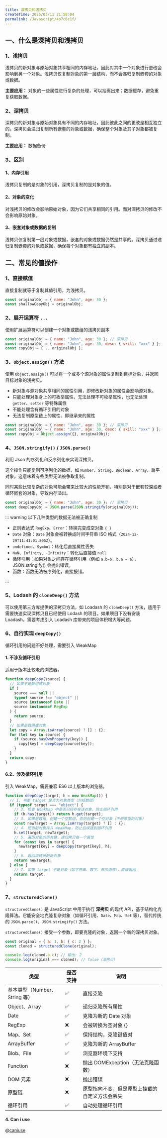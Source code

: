 ```yaml
---
title: 深拷贝和浅拷贝
createTime: 2025/03/11 21:58:04
permalink: /Javascript/4o7c6c1f/
---
```


## 一、什么是深拷贝和浅拷贝

### 1、浅拷贝

浅拷贝的新对象与原始对象共享相同的内存地址，因此对其中一个对象进行更改会影响到另一个对象。浅拷贝仅复制对象的第一层结构，而不会递归复制嵌套的对象或数据。

**主要应用：** 对象的一些属性进行复杂的处理，可以抽离出来；数据缓存，避免重复获取数据。

### 2、深拷贝

深拷贝的新对象与原始对象具有不同的内存地址，因此彼此之间的更改是相互独立的。深拷贝会递归复制所有嵌套的对象或数据，确保整个对象及其子对象都被复制。

**主要应用：** 数据备份

### 3、区别

#### 1、内存引用

浅拷贝复制的是对象的引用，深拷贝复制的是对象的值。

#### 2、对象的变化

对浅拷贝的修改会影响原始对象，因为它们共享相同的引用。而对深拷贝的修改不会影响原始对象。

#### 3、嵌套对象或数据的复制

浅拷贝仅复制第一层对象或数据，嵌套的对象或数据仍然是共享的。深拷贝通过递归复制嵌套的对象或数据，确保每个对象都有独立的副本。

## 二、常见的值操作

### 1、直接赋值 <Badge text="浅拷贝" type="tip" />

直接复制就等于复制其值引用，为浅拷贝。

```js
const originalObj = { name: "John", age: 30 };
const shallowCopyObj = originalObj;
```

### 2、展开运算符 `...` <Badge text="浅拷贝" type="tip" />

使用扩展运算符可以创建一个对象或数组的浅拷贝副本

```js
const originalObj = { name: "John", age: 30 }; // 深拷贝
const originalObj = { name: "John", age: 30, desc: { skill: "xxx" } }; // 浅拷贝
const copyObj = { ...originalObj };
```

### 3、`Object.assign()` 方法 <Badge text="浅拷贝" type="tip" />

使用 `Object.assign()` 可以将一个或多个源对象的属性复制到目标对象，并返回目标对象的浅拷贝。

- 新对象与源对象共享相同的属性引用，即修改新对象的属性会影响源对象。
- 只能处理对象身上的可枚举属性，无法处理不可枚举属性，也无法处理 `getter`、`setter` 等特殊属性
- 不能处理含有循环引用的对象
- 无法复制原型链上的属性、即继承来的属性

```js
const originalObj = { name: "John", age: 30 }; // 深拷贝
const originalObj = { name: "John", age: 30, desc: { skill: "xxx" } }; // 浅拷贝
const copyObj = Object.assign({}, originalObj);
```

### 4、`JSON.stringify()` / `JSON.parse()` <Badge text="深拷贝" type="tip" />

利用 Json 的序列化和反序列化来实现深拷贝。

这个操作只能复制可序列化的数据，如 `Number`、`String`、`Boolean`、`Array`、扁平对象。这意味着有些类型无法被争取复制。

同时某些比较复杂的对象可能会带来比较大的性能开销，特别是对于嵌套较深或者循环嵌套的对象，导致内存溢出。

```js
const originalObj = { name: "John", age: 30 }; // 深拷贝
const deepCopyObj = JSON.parse(JSON.stringify(originalObj));
```

::: warning 以下几种类型的数据无法被正确复制

- 正则表达式 `RegExp`、`Error`：转换完变成空对象 `{ }`
- `Date` 对象：`Date` 对象会被转换成时间字符串 ISO 格式（`2024-12-29T11:41:01.805Z`）。
- `undefined`、`Symbol`：转化后直接属性丢失
- `NaN`、`Infinity`、`-Infinity`：转化后直接值 `null`
- 循环引用：如果对象之间存在循环引用（例如 `a.b=b`，`b.a = a`），JSON.stringify() 会抛出错误。
- 函数：函数无法被序列化，直接报错。

:::

### 5、Lodash 的 `cloneDeep()` 方法 ‌<Badge text="深拷贝" type="tip" />

可以使用第三方库提供的深拷贝方法，如 Loadash 的 `cloneDeep()` 方法，适用于需要快速实现深拷贝且已经使用 Lodash 的项目。如果项目下没有安装 Loadash，需要考虑引入 Loadash 库带来的项目体积增大等问题。

### 6、自行实现 ‌`deepCopy()`

循环引用的问题不好处理，需要引入 WeakMap

#### 1. 不涉及循环引用

适用于版本比较老的浏览器。

```js
function deepCopy(source) {
  // 如果不是数组或对象
  if (
    source === null ||
    typeof source !== "object" ||
    source instanceof Date ||
    source instanceof RegExp
  ) {
    return source;
  }
  // 如果是数组或对象
  let copy = Array.isArray(source) ? [] : {};
  for (let key in source) {
    if (source.hasOwnProperty(key)) {
      copy[key] = deepCopy(source[key]);
    }
  }
  return copy;
}
```

#### 6.2、涉及循环引用

引入 WeakMap，需要兼容 ES6 以上版本的浏览器。

```js
function deepCopy(target, h = new WeakMap()) {
  // 1. 判断 target 是否为对象类型（包括数组）
  if (typeof target === "object") {
    // 2. 检查 WeakMap 中是否已经存在该对象，防止循环引用
    if (h.has(target)) return h.get(target);
    // 3. 如果是数组，创建一个空数组，否则创建一个空对象（不带原型的对象）
    const newTarget = Array.isArray(target) ? [] : {};
    // 4. 把当前对象存入 WeakMap，防止后续遇到循环引用
    h.set(target, newTarget);
    // 5. 遍历对象的所有键，递归拷贝每一个属性
    for (const key in target) {
      newTarget[key] = deepCopy(target[key], h);
    }
    // 6. 返回深拷贝的新对象
    return newTarget;
  } else {
    // 7. 如果 target 不是对象（如字符串、数字、布尔值等），直接返回
    return target;
  }
}
```

### 7、`structuredClone()` <Badge text="深拷贝" type="tip" /><Badge text="新特性" type="tip" />

`structuredClone()` 是 JavaScript 中用于执行 **深拷贝** 的现代 API，基于结构化克隆算法。它能安全地克隆复杂对象（如循环引用、`Date`、`Map`、`Set` 等），替代传统的 `JSON.parse()`、`JSON.stringify()` 方法。

`structuredClone()` 接受一个参数，即要克隆的对象，返回一个新的深拷贝对象。

```js
const original = { a: 1, b: { c: 2 } };
const cloned = structuredClone(original);

console.log(cloned.b.c); // 输出: 2
console.log(original === cloned); // false（深拷贝）
```

| 类型                          | 是否支持 | 说明                                           |
| ----------------------------- | -------- | ---------------------------------------------- |
| 基本类型（Number、String 等） | ✅       | 直接克隆                                       |
| Object、Array                 | ✅       | 递归克隆所有属性                               |
| Date                          | ✅       | 克隆为新的 Date 对象                           |
| RegExp                        | ❌       | 会被转换为空对象 {}                            |
| Map、Set                      | ✅       | 保持结构，克隆键值对                           |
| ArrayBuffer                   | ✅       | 克隆为新的 ArrayBuffer                         |
| Blob、File                    | ✅       | 浏览器环境下支持                               |
| Function                      | ❌       | 抛出 DOMException（无法克隆函数）              |
| DOM 元素                      | ❌       | 抛出错误                                       |
| 原型链                        | ❌       | 原型指向不变，但是原型上挂载的自定义方法会丢失 |
| 循环引用                      | ✅       | 自动处理循环引用                               |

#### 4. Can i use

@[caniuse](mdn-api_structuredClone)

